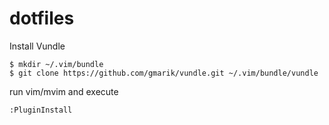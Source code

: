 # dotfiles
Install Vundle
```
$ mkdir ~/.vim/bundle
$ git clone https://github.com/gmarik/vundle.git ~/.vim/bundle/vundle
```

run vim/mvim and execute
```
:PluginInstall
```
